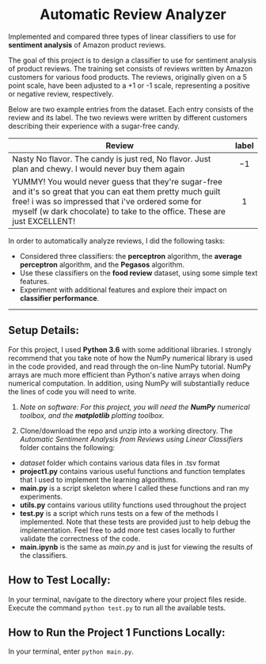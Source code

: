 <h1 align="center">Automatic Review Analyzer</h1>

Implemented and compared three types of linear classifiers to use for **sentiment analysis** of Amazon product reviews.

The goal of this project is to design a classifier to use for sentiment analysis of product reviews. The training set consists of reviews written by Amazon customers for various food products. The reviews, originally given on a 5 point scale, have been adjusted to a +1 or -1 scale, representing a positive or negative review, respectively.

Below are two example entries from the dataset. Each entry consists of the review and its label. The two reviews were written by different customers describing their experience with a sugar-free candy.

|   Review	                                                                                            |   label   |
|-------------------------------------------------------------------------------------------------------| :-------: |
| Nasty No flavor. The candy is just red, No flavor. Just plan and chewy. I would never buy them again	|    −1     |
| YUMMY! You would never guess that they're sugar-free and it's so great that you can eat them pretty much guilt free! i was so impressed that i've ordered some for myself (w dark chocolate) to take to the office. These are just EXCELLENT!  |      1     |
 

In order to automatically analyze reviews, I did the following tasks:
* Considered three classifiers: the **perceptron** algorithm, the **average perceptron** algorithm, and the **Pegasos** algorithm.
* Use these classifiers on the **food review** dataset, using some simple text features.
* Experiment with additional features and explore their impact on **classifier performance**.

-------

## Setup Details:

For this project, I used **Python 3.6** with some additional libraries. I strongly recommend that you take note of how the NumPy numerical library is used in the code provided, and read through the on-line NumPy tutorial. NumPy arrays are much more efficient than Python's native arrays when doing numerical computation. In addition, using NumPy will substantially reduce the lines of code you will need to write.

1. *Note on software: For this project, you will need the **NumPy** numerical toolbox, and the **matplotlib** plotting toolbox.*

2. Clone/download the repo and unzip into a working directory. The *Automatic Sentiment Analysis from Reviews using Linear Classifiers* folder contains the following:
  * *dataset* folder which contains various data files in .tsv format
  * **project1.py** contains various useful functions and function templates that I used to implement the learning algorithms.
  * **main.py** is a script skeleton where I called these functions and ran my experiments.
  * **utils.py** contains various utility functions used throughout the project
  * **test.py** is a script which runs tests on a few of the methods I implemented. Note that these tests are provided just to help debug the implementation. Feel free to add more test cases locally to further validate the correctness of the code.
  * **main.ipynb** is the same as *main.py* and is just for viewing the results of the classifiers.
  
## How to Test Locally:

In your terminal, navigate to the directory where your project files reside. Execute the command `python test.py` to run all the available tests.

## How to Run the Project 1 Functions Locally:

In your terminal, enter `python main.py`.
